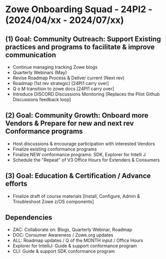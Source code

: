 # Zowe Onboarding Squad - 24PI2 - (2024/04/xx - 2024/07/xx)

## (1) Goal:  Community Outreach:  Support Existing practices and programs to facilitate & improve communication
- Continue managing tracking Zowe blogs
- Quarterly Webinars (May)
- Revise Roadmap Process & Deliver current (Next rev)
- Roadmap (1st rev strategic) [24PI1 carry over]
- Q o M transition to zowe docs [24PI1 carry over]
- Introduce DISCORD Discussions Monitoring [Replaces the Pilot Github Discussions feedback loop]

## (2) Goal:  Community Growth: Onboard more Vendors & Prepare for new and next rev Conformance programs  
- Host discussions & encourage participation with interested Vendors
- Finalize existing conformance programs
- Finalize NEW conformance programs:  SDK, Explorer for Intelli J
- Schedule the "Repeat" of V3 Office Hours for Extenders & Consumers
  

## (3) Goal:  Education & Certification / Advance efforts
- Finalize draft of course materials [Install, Configure, Admin & Troubleshoot Zowe z/OS components] 
  

## Dependencies
- ZAC:  Collaborate on: Blogs, Quarterly Webinar, Roadmap 
- DOC:  Consumer Awareness / Zowe.org updates
- ALL:  Roadmap updates / Q of the MONTH input / Office Hours   
- Explorer for IntelliJ:  Guide & support conformance program
- CLI:  Guide & support SDK conformance program

